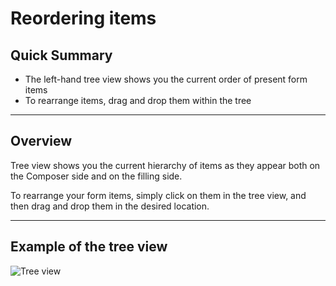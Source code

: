 # Reordering items


## Quick Summary

* The left-hand tree view shows you the current order of present form items
* To rearrange items, drag and drop them within the tree

---

## Overview  

Tree view shows you the current hierarchy of items as they appear both on the Composer side and on the filling side.  

To rearrange your form items, simply click on them in the tree view, and then drag and drop them in the desired location.

---

## Example of the tree view

![Tree view](basicoperations/tree-view1.png)


